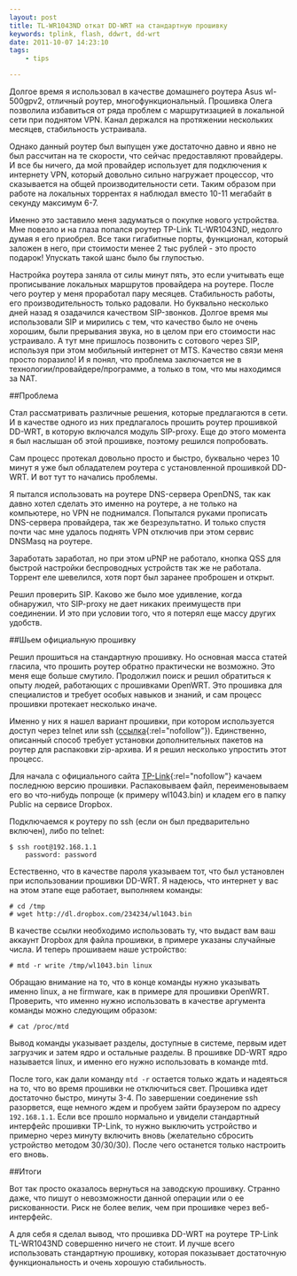 ```yaml
---
layout: post
title: TL-WR1043ND откат DD-WRT на стандартную прошивку
keywords: tplink, flash, ddwrt, dd-wrt
date: 2011-10-07 14:23:10
tags:
    - tips

---
```

Долгое время я использовал в качестве домашнего роутера Asus wl-500gpv2, отличный роутер,
многофункциональный. Прошивка Олега позволила избавиться от ряда проблем с маршрутизацией
в локальной сети при поднятом VPN. Канал держался на протяжении нескольких месяцев,
стабильность устраивала.

Однако данный роутер был выпущен уже достаточно давно и явно не был рассчитан на те
скорости, что сейчас предоставляют провайдеры. И все бы ничего, да мой провайдер
использует для подключения к интернету VPN, который довольно сильно нагружает процессор,
что сказывается на общей производительности сети. Таким образом при работе на локальных
торрентах я наблюдал вместо 10-11 мегабайт в секунду максимум 6-7.

Именно это заставило меня задуматься о покупке нового устройства. Мне повезло и на глаза
попался роутер TP-Link TL-WR1043ND, недолго думая я его приобрел. Все таки гигабитные
порты, функционал, который заложен в него, при стоимости менее 2 тыс рублей - это просто
подарок! Упускать такой шанс было бы глупостью.

Настройка роутера заняла от силы минут пять, это если учитывать еще прописывание локальных
маршрутов провайдера на роутере. После чего роутер у меня проработал пару месяцев.
Стабильность работы, его производительность только радовали. Но буквально несколько дней
назад я озадачился качеством SIP-звонков. Долгое время мы использовали SIP и мирились с
тем, что качество было не очень хорошим, были прерывания звука, но в целом при его
стоимости нас устраивало. А тут мне пришлось позвонить с сотового через SIP, используя при
этом мобильный интернет от MTS. Качество связи меня просто поразило! И я понял, что
проблема заключается не в технологии/провайдере/программе, а только в том, что мы
находимся за NAT.

##Проблема

Стал рассматривать различные решения, которые предлагаются в сети. И в качестве одного из
них предлагалось прошить роутер прошивкой DD-WRT, в которую включался модуль SIP-proxy.
Еще до этого момента я был наслышан об этой прошивке, поэтому решился попробовать.

Сам процесс протекал довольно просто и быстро, буквально через 10 минут я уже был
обладателем роутера с установленной прошивкой DD-WRT. И вот тут то начались проблемы.

Я пытался использовать на роутере DNS-сервера OpenDNS, так как давно хотел сделать это
именно на роутере, а не только на компьютере, но VPN не поднимался. Попытался руками
прописать DNS-сервера провайдера, так же безрезультатно. И только спустя почти час мне
удалось поднять VPN отключив при этом сервис DNSMasq на роутере.

Заработать заработал, но при этом uPNP не работало, кнопка QSS для быстрой настройки
беспроводных устройств так же не работала. Торрент еле шевелился, хотя порт был заранее
проброшен и открыт.

Решил проверить SIP. Каково же было мое удивление, когда обнаружил, что SIP-proxy не дает
никаких преимуществ при соединении. И это при условии того, что я потерял еще массу других
удобств.

##Шьем официальную прошивку

Решил прошиться на стандартную прошивку. Но основная масса статей гласила, что прошить
роутер обратно практически не возможно. Это меня еще больше смутило. Продолжил поиск и
решил обратиться к опыту людей, работающих с прошивками OpenWRT. Это прошивка для
специалистов и требует особых навыков и знаний, и сам процесс прошивки протекает несколько
иначе.

Именно у них я нашел вариант прошивки, при котором используется доступ через telnet или
ssh ([ссылка][1]{:rel="nofollow"}). Единственно, описанный способ требует установки
дополнительных пакетов на роутер для распаковки zip-архива. И я решил несколько упростить
этот процесс.

[1]: http://wiki.openwrt.org/doc/howto/generic.uninstall
    "Back to original firmware - OpenWRT"

Для начала с официального сайта [TP-Link][]{:rel="nofollow"} качаем последнюю версию прошивки.
Распаковываем файл, переименовываем его во что-нибудь попроще (к примеру wl1043.bin) и
кладем его в папку Public на сервисе Dropbox.

[TP-Link]: http://www.tp-link.com/en/support/download/?model=TL-WR1043ND
    "TL-WR1043ND"

Подключаемся к роутеру по ssh (если он был предварительно включен), либо по telnet:

    $ ssh root@192.168.1.1
        password: password

Естественно, что в качестве пароля указываем тот, что был установлен при использовании
прошивки DD-WRT. Я надеюсь, что интернет у вас на этом этапе еще работает, выполняем
команды:

    # cd /tmp
    # wget http://dl.dropbox.com/234234/wl1043.bin

В качестве ссылки необходимо использовать ту, что выдаст вам ваш аккаунт Dropbox для файла
прошивки, в примере указаны случайные числа. И теперь прошиваем наше устройство:

    # mtd -r write /tmp/wl1043.bin linux

Обращаю внимание на то, что в конце команды нужно указывать именно linux, а не firmware,
как в примере для прошивки OpenWRT. Проверить, что именно нужно использовать в качестве
аргумента команды можно следующим образом:

    # cat /proc/mtd

Вывод команды указывает разделы, доступные в системе, первым идет загрузчик и затем ядро и
остальные разделы.  В прошивке DD-WRT ядро называется linux, и именно его нужно
использовать в команде mtd.

После того, как дали команду `mtd -r` остается только ждать и надеяться на то, что во
время прошивки не отключиться свет. Прошивка идет достаточно быстро, минуты 3-4. По
завершении соединение ssh разорвется, еще немного ждем и пробуем зайти браузером по адресу
`192.168.1.1`. Если все прошло нормально и увидели стандартный интерфейс прошивки TP-Link,
то нужно выключить устройство и примерно через минуту включить вновь (желательно сбросить
устройство методом 30/30/30). После чего останется только настроить его вновь.

##Итоги

Вот так просто оказалось вернуться на заводскую прошивку. Странно даже, что пишут о
невозможности данной операции или о ее рискованности. Риск не более велик, чем при
прошивке через веб-интерфейс.

А для себя я сделал вывод, что прошивка DD-WRT на роутере TP-Link TL-WR1043ND совершенно
ничего не стоит. И лучше всего использовать стандартную прошивку, которая показывает
достаточную функциональность и очень хорошую стабильность.
